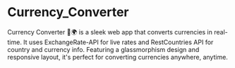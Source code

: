 # Currency_Converter
Currency Converter 💱🌍 is a sleek web app that converts currencies in real-time. It uses ExchangeRate-API for live rates and RestCountries API for country and currency info. Featuring a glassmorphism design and responsive layout, it's perfect for converting currencies anywhere, anytime.
